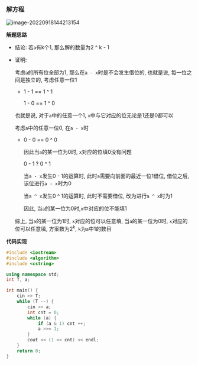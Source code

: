 ### 解方程

![image-20220918144213154](http://www.cdn.liver0377.xyz/typora/202209181442208.png)



**解题思路**

- 结论: 若`a`有k个1, 那么解的数量为2 ^ k - 1

- 证明:

  考虑`a`的所有位全部为1, 那么在`a - x`时是不会发生借位的, 也就是说, 每一位之间是独立的, 考虑任意一位1

  - 1 - 1 == 1 ^ 1

    1 - 0 == 1 ^ 0

  也就是说, 对于`a`中的任意一个1, `x`中与它对应的位无论是1还是0都可以

  考虑`a`中的任意一位0, 在`a - x`时

  - 0 - 0  == 0 ^ 0

    因此当`a`的某一位为0时, `x`对应的位填0没有问题

    0 - 1 ? 0 ^ 1

    当`a - x`发生0 - 1的运算时, 此时`a`需要向前面的最近一位1借位, 借位之后, 该位进行`a - x`时为0

    当`a ^ x`发生0 ^ 1的运算时, 此时不需要借位, 改为进行`a ^ x`时为1

    因此, 当`a`的某一位为0时,`x`中对应的位不能填1

  综上, 当`a`的某一位为1时, `x`对应的位可以任意填, 当`a`的某一位为0时, `x`对应的位可以任意填, 方案数为$2 ^ k$, `k`为`a`中1的数目

**代码实现**

```cc
#include <iostream>
#include <algorithm>
#include <cstring>

using namespace std;
int T, a;

int main() {
    cin >> T;
    while (T --) {
        cin >> a;
        int cnt = 0;
        while (a) {
            if (a & 1) cnt ++;
            a >>= 1;
        }
        cout << (1 << cnt) << endl;
    }    
    return 0;
}
```

